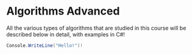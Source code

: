 # Algorithms Advanced
All the various types of algorithms that are studied in this course will be described below in detail, with examples in C#!
```C#
Console.WriteLine("Hello!")!
```
